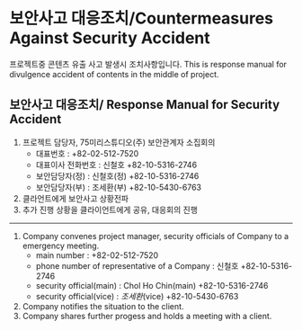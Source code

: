 # 보안사고 대응조치/Countermeasures Against Security Accident

프로젝트중 콘텐츠 유출 사고 발생시 조치사항입니다.
This is response manual for divulgence accident of contents in the middle of project.


## 보안사고 대응조치/ Response Manual for Security Accident
1. 프로젝트 담당자, 75미리스튜디오(주) 보안관계자 소집회의
    - 대표번호 : +82-02-512-7520
    - 대표이사 전화번호 : 신철호 +82-10-5316-2746
    - 보안담당자(정) : 신철호(정) +82-10-5316-2746
    - 보안담당자(부) : 조세환(부) +82-10-5430-6763
1. 클라언트에게 보안사고 상황전파
1. 추가 진행 상황을 클라이언트에게 공유, 대응회의 진행
----------------------
1. Company convenes project manager, security officials of Company to a emergency meeting.
    - main number : +82-02-512-7520
    - phone number of representative of a Company : 신철호 +82-10-5316-2746
    - security official(main) : Chol Ho Chin(main) +82-10-5316-2746
    - security official(vice) : *조세환*(vice) +82-10-5430-6763
1. Company notifies the situation to the client.
1. Company shares further progess and holds a meeting with a client.
